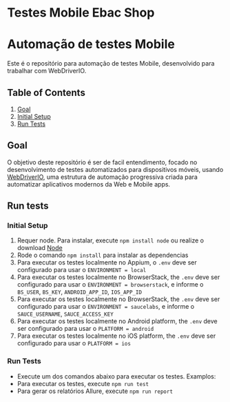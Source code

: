 # Testes Mobile Ebac Shop

# Automação de testes Mobile

Este é o repositório para automação de testes Mobile, desenvolvido para trabalhar com WebDriverIO.

## Table of Contents

1. [Goal](#goal)
2. [Initial Setup](#initial-setup)
3. [Run Tests](#run-tests)

## Goal

O objetivo deste repositório é ser de facil entendimento, focado no desenvolvimento de testes automatizados para dispositivos móveis, usando [WebDriverIO](https://webdriver.io/), uma estrutura de automação progressiva criada para automatizar aplicativos modernos da Web e Mobile apps.

## Run tests

### Initial Setup

1. Requer node. Para instalar, execute `npm install node` ou realize o download [Node](https://nodejs.org/en/download/)
2. Rode o comando `npm install` para instalar as dependencias
3. Para executar os testes localmente no Appium, o `.env` deve ser configurado para usar o `ENVIRONMENT = local`
4. Para executar os testes localmente no BrowserStack, the `.env` deve ser configurado para usar o `ENVIRONMENT = browserstack`, e informe o  `BS_USER`, `BS_KEY`, `ANDROID_APP_ID`, `IOS_APP_ID`
5. Para executar os testes localmente no BrowserStack, the `.env` deve ser configurado para usar o `ENVIRONMENT = saucelabs`, e informe o `SAUCE_USERNAME`, `SAUCE_ACCESS_KEY`
6. Para executar os testes localmente no Android platform, the `.env` deve ser configurado para usar o `PLATFORM = android`
7. Para executar os testes localmente no iOS platform, the `.env` deve ser configurado para usar o `PLATFORM = ios`

### Run Tests

- Execute um dos comandos abaixo para executar os testes.
  Examplos:
- Para executar os testes, execute `npm run test`
- Para gerar os relatórios Allure, execute `npm run report`
<p>